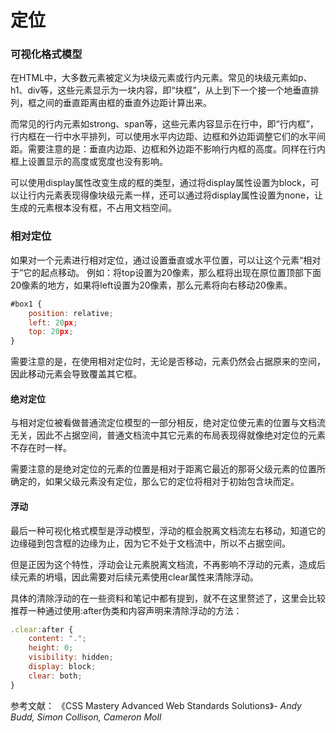 # 定位

### 可视化格式模型

在HTML中，大多数元素被定义为块级元素或行内元素。常见的块级元素如p、h1、div等，这些元素显示为一块内容，即“块框”，从上到下一个接一个地垂直排列，框之间的垂直距离由框的垂直外边距计算出来。

而常见的行内元素如strong、span等，这些元素内容显示在行中，即“行内框”，行内框在一行中水平排列，可以使用水平内边距、边框和外边距调整它们的水平间距。需要注意的是：垂直内边距、边框和外边距不影响行内框的高度。同样在行内框上设置显示的高度或宽度也没有影响。

可以使用display属性改变生成的框的类型，通过将display属性设置为block，可以让行内元素表现得像块级元素一样，还可以通过将display属性设置为none，让生成的元素根本没有框，不占用文档空间。

### 相对定位

如果对一个元素进行相对定位，通过设置垂直或水平位置，可以让这个元素“相对于”它的起点移动。
例如：将top设置为20像素，那么框将出现在原位置顶部下面20像素的地方，如果将left设置为20像素，那么元素将向右移动20像素。

```javascript
#box1 {
	position: relative;
	left: 20px;
	top: 20px;
}
```
需要注意的是，在使用相对定位时，无论是否移动，元素仍然会占据原来的空间，因此移动元素会导致覆盖其它框。

#### 绝对定位

与相对定位被看做普通流定位模型的一部分相反，绝对定位使元素的位置与文档流无关，因此不占据空间，普通文档流中其它元素的布局表现得就像绝对定位的元素不存在时一样。

需要注意的是绝对定位的元素的位置是相对于距离它最近的那哥父级元素的位置所确定的，如果父级元素没有定位，那么它的定位将相对于初始包含块而定。

#### 浮动

最后一种可视化格式模型是浮动模型，浮动的框会脱离文档流左右移动，知道它的边缘碰到包含框的边缘为止，因为它不处于文档流中，所以不占据空间。

但是正因为这个特性，浮动会让元素脱离文档流，不再影响不浮动的元素，造成后续元素的坍塌，因此需要对后续元素使用clear属性来清除浮动。

具体的清除浮动的在一些资料和笔记中都有提到，就不在这里赘述了，这里会比较推荐一种通过使用:after伪类和内容声明来清除浮动的方法：

```javascript
.clear:after {
	content: ".";
	height: 0;
	visibility: hidden;
	display: block;
	clear: both;
}
```
参考文献：
《CSS Mastery Advanced Web Standards Solutions》- *Andy Budd, Simon Collison, Cameron Moll*
